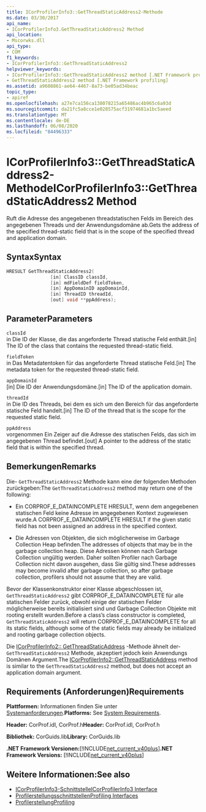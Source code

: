 ```yaml
---
title: ICorProfilerInfo3::GetThreadStaticAddress2-Methode
ms.date: 03/30/2017
api_name:
- ICorProfilerInfo3.GetThreadStaticAddress2 Method
api_location:
- Mscorwks.dll
api_type:
- COM
f1_keywords:
- ICorProfilerInfo3::GetThreadStaticAddress2
helpviewer_keywords:
- ICorProfilerInfo3::GetThreadStaticAddress2 method [.NET Framework profiling]
- GetThreadStaticAddress2 method [.NET Framework profiling]
ms.assetid: a9608861-ae64-4467-8a73-be05ad34beac
topic_type:
- apiref
ms.openlocfilehash: a27e7ca156ca138078215a65486ac4b965c6a93d
ms.sourcegitcommit: da21fc5a8cce1e028575acf31974681a1bc5aeed
ms.translationtype: MT
ms.contentlocale: de-DE
ms.lasthandoff: 06/08/2020
ms.locfileid: "84496333"
---
```

# <a name="icorprofilerinfo3getthreadstaticaddress2-method"></a><span data-ttu-id="69961-102">ICorProfilerInfo3::GetThreadStaticAddress2-Methode</span><span class="sxs-lookup"><span data-stu-id="69961-102">ICorProfilerInfo3::GetThreadStaticAddress2 Method</span></span>
<span data-ttu-id="69961-103">Ruft die Adresse des angegebenen threadstatischen Felds im Bereich des angegebenen Threads und der Anwendungsdomäne ab.</span><span class="sxs-lookup"><span data-stu-id="69961-103">Gets the address of the specified thread-static field that is in the scope of the specified thread and application domain.</span></span>  
  
## <a name="syntax"></a><span data-ttu-id="69961-104">Syntax</span><span class="sxs-lookup"><span data-stu-id="69961-104">Syntax</span></span>  
  
```cpp  
HRESULT GetThreadStaticAddress2(  
                [in] ClassID classId,  
                [in] mdFieldDef fieldToken,  
                [in] AppDomainID appDomainId,  
                [in] ThreadID threadId,  
                [out] void **ppAddress);  
```  
  
## <a name="parameters"></a><span data-ttu-id="69961-105">Parameter</span><span class="sxs-lookup"><span data-stu-id="69961-105">Parameters</span></span>  
 `classId`  
 <span data-ttu-id="69961-106">in Die ID der Klasse, die das angeforderte Thread statische Feld enthält.</span><span class="sxs-lookup"><span data-stu-id="69961-106">[in] The ID of the class that contains the requested thread-static field.</span></span>  
  
 `fieldToken`  
 <span data-ttu-id="69961-107">in Das Metadatentoken für das angeforderte Thread statische Feld.</span><span class="sxs-lookup"><span data-stu-id="69961-107">[in] The metadata token for the requested thread-static field.</span></span>  
  
 `appDomainId`  
 <span data-ttu-id="69961-108">[in] Die ID der Anwendungsdomäne.</span><span class="sxs-lookup"><span data-stu-id="69961-108">[in] The ID of the application domain.</span></span>  
  
 `threadId`  
 <span data-ttu-id="69961-109">in Die ID des Threads, bei dem es sich um den Bereich für das angeforderte statische Feld handelt.</span><span class="sxs-lookup"><span data-stu-id="69961-109">[in] The ID of the thread that is the scope for the requested static field.</span></span>  
  
 `ppAddress`  
 <span data-ttu-id="69961-110">vorgenommen Ein Zeiger auf die Adresse des statischen Felds, das sich im angegebenen Thread befindet.</span><span class="sxs-lookup"><span data-stu-id="69961-110">[out] A pointer to the address of the static field that is within the specified thread.</span></span>  
  
## <a name="remarks"></a><span data-ttu-id="69961-111">Bemerkungen</span><span class="sxs-lookup"><span data-stu-id="69961-111">Remarks</span></span>  
 <span data-ttu-id="69961-112">Die- `GetThreadStaticAddress2` Methode kann eine der folgenden Methoden zurückgeben:</span><span class="sxs-lookup"><span data-stu-id="69961-112">The `GetThreadStaticAddress2` method may return one of the following:</span></span>  
  
- <span data-ttu-id="69961-113">Ein CORPROF_E_DATAINCOMPLETE HRESULT, wenn dem angegebenen statischen Feld keine Adresse im angegebenen Kontext zugewiesen wurde.</span><span class="sxs-lookup"><span data-stu-id="69961-113">A CORPROF_E_DATAINCOMPLETE HRESULT if the given static field has not been assigned an address in the specified context.</span></span>  
  
- <span data-ttu-id="69961-114">Die Adressen von Objekten, die sich möglicherweise im Garbage Collection Heap befinden.</span><span class="sxs-lookup"><span data-stu-id="69961-114">The addresses of objects that may be in the garbage collection heap.</span></span> <span data-ttu-id="69961-115">Diese Adressen können nach Garbage Collection ungültig werden. Daher sollten Profiler nach Garbage Collection nicht davon ausgehen, dass Sie gültig sind.</span><span class="sxs-lookup"><span data-stu-id="69961-115">These addresses may become invalid after garbage collection, so after garbage collection, profilers should not assume that they are valid.</span></span>  
  
 <span data-ttu-id="69961-116">Bevor der Klassenkonstruktor einer Klasse abgeschlossen ist, `GetThreadStaticAddress2` gibt CORPROF_E_DATAINCOMPLETE für alle statischen Felder zurück, obwohl einige der statischen Felder möglicherweise bereits initialisiert sind und Garbage Collection Objekte mit rooting erstellt wurden.</span><span class="sxs-lookup"><span data-stu-id="69961-116">Before a class’s class constructor is completed, `GetThreadStaticAddress2` will return CORPROF_E_DATAINCOMPLETE for all its static fields, although some of the static fields may already be initialized and rooting garbage collection objects.</span></span>  
  
 <span data-ttu-id="69961-117">Die [ICorProfilerInfo2:: GetThreadStaticAddress](icorprofilerinfo2-getthreadstaticaddress-method.md) -Methode ähnelt der- `GetThreadStaticAddress2` Methode, akzeptiert jedoch kein Anwendungs Domänen Argument.</span><span class="sxs-lookup"><span data-stu-id="69961-117">The [ICorProfilerInfo2::GetThreadStaticAddress](icorprofilerinfo2-getthreadstaticaddress-method.md) method is similar to the `GetThreadStaticAddress2` method, but does not accept an application domain argument.</span></span>  
  
## <a name="requirements"></a><span data-ttu-id="69961-118">Requirements (Anforderungen)</span><span class="sxs-lookup"><span data-stu-id="69961-118">Requirements</span></span>  
 <span data-ttu-id="69961-119">**Plattformen:** Informationen finden Sie unter [Systemanforderungen](../../get-started/system-requirements.md).</span><span class="sxs-lookup"><span data-stu-id="69961-119">**Platforms:** See [System Requirements](../../get-started/system-requirements.md).</span></span>  
  
 <span data-ttu-id="69961-120">**Header:** CorProf.idl, CorProf.h</span><span class="sxs-lookup"><span data-stu-id="69961-120">**Header:** CorProf.idl, CorProf.h</span></span>  
  
 <span data-ttu-id="69961-121">**Bibliothek:** CorGuids.lib</span><span class="sxs-lookup"><span data-stu-id="69961-121">**Library:** CorGuids.lib</span></span>  
  
 <span data-ttu-id="69961-122">**.NET Framework Versionen:**[!INCLUDE[net_current_v40plus](../../../../includes/net-current-v40plus-md.md)]</span><span class="sxs-lookup"><span data-stu-id="69961-122">**.NET Framework Versions:** [!INCLUDE[net_current_v40plus](../../../../includes/net-current-v40plus-md.md)]</span></span>  
  
## <a name="see-also"></a><span data-ttu-id="69961-123">Weitere Informationen:</span><span class="sxs-lookup"><span data-stu-id="69961-123">See also</span></span>

- [<span data-ttu-id="69961-124">ICorProfilerInfo3-Schnittstelle</span><span class="sxs-lookup"><span data-stu-id="69961-124">ICorProfilerInfo3 Interface</span></span>](icorprofilerinfo3-interface.md)
- [<span data-ttu-id="69961-125">Profilerstellungsschnittstellen</span><span class="sxs-lookup"><span data-stu-id="69961-125">Profiling Interfaces</span></span>](profiling-interfaces.md)
- [<span data-ttu-id="69961-126">Profilerstellung</span><span class="sxs-lookup"><span data-stu-id="69961-126">Profiling</span></span>](index.md)
